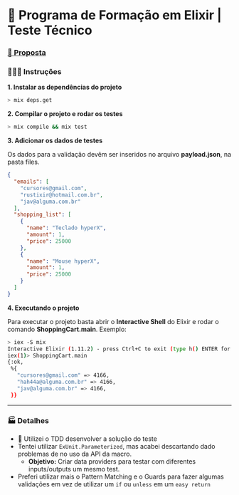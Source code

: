 # 🛒 Programa de Formação em Elixir | Teste Técnico

### [📃 Proposta](https://gist.github.com/programa-elixir/1bd50a6d97909f2daa5809c7bb5b9a8a)

### 🏃🏾‍♂️ Instruções

**1. Instalar as dependências do projeto**

```bash
> mix deps.get
```

**2. Compilar o projeto e rodar os testes**

```bash
> mix compile && mix test
```

**3. Adicionar os dados de testes**

Os dados para a validação devêm ser inseridos no arquivo **payload.json**, na pasta files.

```json
{
  "emails": [
    "cursores@gmail.com",
    "rustixir@hotmail.com.br",
    "jav@alguma.com.br"
  ],
  "shopping_list": [
    {
      "name": "Teclado hyperX",
      "amount": 1,
      "price": 25000
    },
    {
      "name": "Mouse hyperX",
      "amount": 1,
      "price": 25000
    }
  ]
}
```

**4. Executando o projeto**

Para executar o projeto basta abrir o **Interactive Shell** do Elixir e rodar o comando **ShoppingCart.main**. Exemplo:

```bash
> iex -S mix
Interactive Elixir (1.11.2) - press Ctrl+C to exit (type h() ENTER for help)
iex(1)> ShoppingCart.main
{:ok,
 %{
   "cursores@gmail.com" => 4166,
   "hah44a@alguma.com.br" => 4166,
   "jav@alguma.com.br" => 4166,
 }}
```

---

### 🏭 Detalhes

- 🧪 Utilizei o TDD desenvolver a solução do teste
- Tentei utilizar `ExUnit.Parameterized`, mas acabei descartando dado problemas de no uso da API da macro.
  - **Objetivo:** Criar data providers para testar com diferentes inputs/outputs um mesmo test.
- Preferi utilizar mais o Pattern Matching e o Guards para fazer algumas validações em vez de utilizar um `if` ou `unless` em um `easy return`
